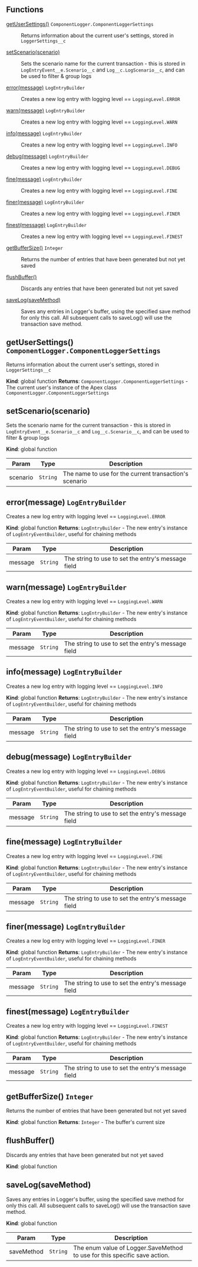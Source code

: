 ## Functions

<dl>
<dt><a href="#getUserSettings">getUserSettings()</a> <code>ComponentLogger.ComponentLoggerSettings</code></dt>
<dd><p>Returns information about the current user&#39;s settings, stored in <code>LoggerSettings__c</code></p>
</dd>
<dt><a href="#setScenario">setScenario(scenario)</a></dt>
<dd><p>Sets the scenario name for the current transaction - this is stored in <code>LogEntryEvent__e.Scenario__c</code>
             and <code>Log__c.LogScenario__c</code>, and can be used to filter &amp; group logs</p>
</dd>
<dt><a href="#error">error(message)</a> <code>LogEntryBuilder</code></dt>
<dd><p>Creates a new log entry with logging level == <code>LoggingLevel.ERROR</code></p>
</dd>
<dt><a href="#warn">warn(message)</a> <code>LogEntryBuilder</code></dt>
<dd><p>Creates a new log entry with logging level == <code>LoggingLevel.WARN</code></p>
</dd>
<dt><a href="#info">info(message)</a> <code>LogEntryBuilder</code></dt>
<dd><p>Creates a new log entry with logging level == <code>LoggingLevel.INFO</code></p>
</dd>
<dt><a href="#debug">debug(message)</a> <code>LogEntryBuilder</code></dt>
<dd><p>Creates a new log entry with logging level == <code>LoggingLevel.DEBUG</code></p>
</dd>
<dt><a href="#fine">fine(message)</a> <code>LogEntryBuilder</code></dt>
<dd><p>Creates a new log entry with logging level == <code>LoggingLevel.FINE</code></p>
</dd>
<dt><a href="#finer">finer(message)</a> <code>LogEntryBuilder</code></dt>
<dd><p>Creates a new log entry with logging level == <code>LoggingLevel.FINER</code></p>
</dd>
<dt><a href="#finest">finest(message)</a> <code>LogEntryBuilder</code></dt>
<dd><p>Creates a new log entry with logging level == <code>LoggingLevel.FINEST</code></p>
</dd>
<dt><a href="#getBufferSize">getBufferSize()</a> <code>Integer</code></dt>
<dd><p>Returns the number of entries that have been generated but not yet saved</p>
</dd>
<dt><a href="#flushBuffer">flushBuffer()</a></dt>
<dd><p>Discards any entries that have been generated but not yet saved</p>
</dd>
<dt><a href="#saveLog">saveLog(saveMethod)</a></dt>
<dd><p>Saves any entries in Logger&#39;s buffer, using the specified save method for only this call.
             All subsequent calls to saveLog() will use the transaction save method.</p>
</dd>
</dl>

<a name="getUserSettings"></a>

## getUserSettings() <code>ComponentLogger.ComponentLoggerSettings</code>

Returns information about the current user's settings, stored in `LoggerSettings__c`

**Kind**: global function
**Returns**: <code>ComponentLogger.ComponentLoggerSettings</code> - The current user's instance of the Apex class `ComponentLogger.ComponentLoggerSettings`
<a name="setScenario"></a>

## setScenario(scenario)

Sets the scenario name for the current transaction - this is stored in `LogEntryEvent__e.Scenario__c`
and `Log__c.Scenario__c`, and can be used to filter & group logs

**Kind**: global function

| Param    | Type                | Description                                            |
| -------- | ------------------- | ------------------------------------------------------ |
| scenario | <code>String</code> | The name to use for the current transaction's scenario |

<a name="error"></a>

## error(message) <code>LogEntryBuilder</code>

Creates a new log entry with logging level == `LoggingLevel.ERROR`

**Kind**: global function
**Returns**: <code>LogEntryBuilder</code> - The new entry's instance of `LogEntryEventBuilder`, useful for chaining methods

| Param   | Type                | Description                                        |
| ------- | ------------------- | -------------------------------------------------- |
| message | <code>String</code> | The string to use to set the entry's message field |

<a name="warn"></a>

## warn(message) <code>LogEntryBuilder</code>

Creates a new log entry with logging level == `LoggingLevel.WARN`

**Kind**: global function
**Returns**: <code>LogEntryBuilder</code> - The new entry's instance of `LogEntryEventBuilder`, useful for chaining methods

| Param   | Type                | Description                                        |
| ------- | ------------------- | -------------------------------------------------- |
| message | <code>String</code> | The string to use to set the entry's message field |

<a name="info"></a>

## info(message) <code>LogEntryBuilder</code>

Creates a new log entry with logging level == `LoggingLevel.INFO`

**Kind**: global function
**Returns**: <code>LogEntryBuilder</code> - The new entry's instance of `LogEntryEventBuilder`, useful for chaining methods

| Param   | Type                | Description                                        |
| ------- | ------------------- | -------------------------------------------------- |
| message | <code>String</code> | The string to use to set the entry's message field |

<a name="debug"></a>

## debug(message) <code>LogEntryBuilder</code>

Creates a new log entry with logging level == `LoggingLevel.DEBUG`

**Kind**: global function
**Returns**: <code>LogEntryBuilder</code> - The new entry's instance of `LogEntryEventBuilder`, useful for chaining methods

| Param   | Type                | Description                                        |
| ------- | ------------------- | -------------------------------------------------- |
| message | <code>String</code> | The string to use to set the entry's message field |

<a name="fine"></a>

## fine(message) <code>LogEntryBuilder</code>

Creates a new log entry with logging level == `LoggingLevel.FINE`

**Kind**: global function
**Returns**: <code>LogEntryBuilder</code> - The new entry's instance of `LogEntryEventBuilder`, useful for chaining methods

| Param   | Type                | Description                                        |
| ------- | ------------------- | -------------------------------------------------- |
| message | <code>String</code> | The string to use to set the entry's message field |

<a name="finer"></a>

## finer(message) <code>LogEntryBuilder</code>

Creates a new log entry with logging level == `LoggingLevel.FINER`

**Kind**: global function
**Returns**: <code>LogEntryBuilder</code> - The new entry's instance of `LogEntryEventBuilder`, useful for chaining methods

| Param   | Type                | Description                                        |
| ------- | ------------------- | -------------------------------------------------- |
| message | <code>String</code> | The string to use to set the entry's message field |

<a name="finest"></a>

## finest(message) <code>LogEntryBuilder</code>

Creates a new log entry with logging level == `LoggingLevel.FINEST`

**Kind**: global function
**Returns**: <code>LogEntryBuilder</code> - The new entry's instance of `LogEntryEventBuilder`, useful for chaining methods

| Param   | Type                | Description                                        |
| ------- | ------------------- | -------------------------------------------------- |
| message | <code>String</code> | The string to use to set the entry's message field |

<a name="getBufferSize"></a>

## getBufferSize() <code>Integer</code>

Returns the number of entries that have been generated but not yet saved

**Kind**: global function
**Returns**: <code>Integer</code> - The buffer's current size
<a name="flushBuffer"></a>

## flushBuffer()

Discards any entries that have been generated but not yet saved

**Kind**: global function
<a name="saveLog"></a>

## saveLog(saveMethod)

Saves any entries in Logger's buffer, using the specified save method for only this call.
All subsequent calls to saveLog() will use the transaction save method.

**Kind**: global function

| Param      | Type                | Description                                                               |
| ---------- | ------------------- | ------------------------------------------------------------------------- |
| saveMethod | <code>String</code> | The enum value of Logger.SaveMethod to use for this specific save action. |
